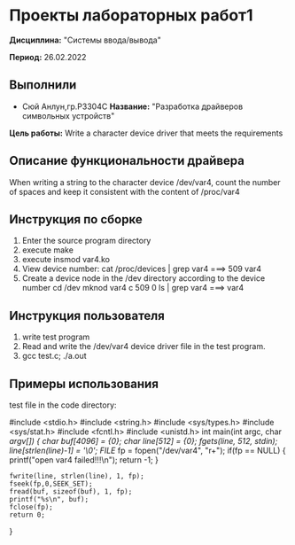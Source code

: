 # Проекты лабораторных работ1

**Дисциплина:** "Системы ввода/вывода"

**Период:**  26.02.2022

## Выполнили
- Сюй Анлун,гр.P3304C
**Название:** "Разработка драйверов символьных устройств"

**Цель работы:** Write a character device driver that meets the requirements

## Описание функциональности драйвера

When writing a string to the character device /dev/var4, count the number of spaces and keep it consistent with the content of /proc/var4

## Инструкция по сборке

1. Enter the source program directory
2. execute make
3. execute insmod var4.ko
4. View device number: 
	cat /proc/devices | grep var4  ===> 509 var4
5. Create a device node in the /dev directory according to the device number
    cd /dev
    mknod var4 c 509 0
    ls | grep var4  ===> var4

## Инструкция пользователя

1. write test program
2. Read and write the /dev/var4 device driver file in the test program.
3. gcc test.c; ./a.out

## Примеры использования

test file in the code directory:

#include <stdio.h>
#include <string.h>
#include <sys/types.h>
#include <sys/stat.h>
#include <fcntl.h>
#include <unistd.h>
int main(int argc, char *argv[])
{
    char buf[4096] = {0};
    char line[512] = {0};
    fgets(line, 512, stdin);    
    line[strlen(line)-1] = '\0';
    FILE* fp = fopen("/dev/var4", "r+");
    if(fp == NULL)
    {
        printf("open var4 failed!!!\n");
        return -1;
    }
    
    fwrite(line, strlen(line), 1, fp);
    fseek(fp,0,SEEK_SET);
    fread(buf, sizeof(buf), 1, fp);
    printf("%s\n", buf);
    fclose(fp);
    return 0;
}